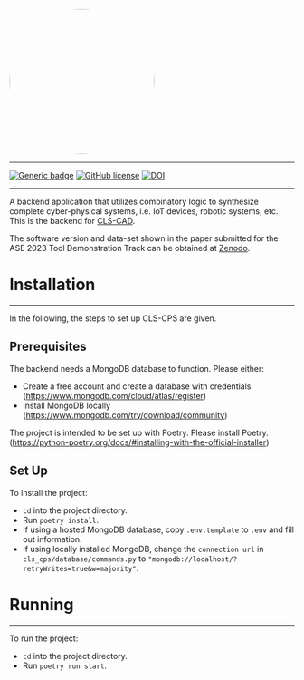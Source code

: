 <kbd><img src="https://github.com/tudo-seal/CLS-CPS/raw/main/resources/vectors/clscps.svg" width="256" height="256" style="border-radius:50%"></kbd>

---

[![Generic badge](https://img.shields.io/badge/python-3.10%20|%203.11-informational.svg)](https://shields.io/)
[![GitHub license](https://img.shields.io/github/license/tudo-seal/CLS-CPS)](https://github.com/tudo-seal/CLS-CPS/blob/main/LICENSE)
[![DOI](https://zenodo.org/badge/DOI/10.5281/zenodo.7970609.svg)](https://doi.org/10.5281/zenodo.7970609)

<!---[![Issues](https://img.shields.io/github/issues/tudo-seal/CLS-CAD)](https://github.com/tudo-seal/CLS-CAD/issues)-->

---

A backend application that utilizes combinatory logic to synthesize complete cyber-physical systems, i.e. IoT devices,
robotic systems, etc. This is the backend for [CLS-CAD](https://github.com/tudo-seal/CLS-CAD).

The software version and data-set shown in the paper submitted for the ASE 2023 Tool Demonstration Track can be obtained at [Zenodo](https://doi.org/10.5281/zenodo.7970609).

# Installation

---

In the following, the steps to set up CLS-CPS are given.

## Prerequisites

The backend needs a MongoDB database to function.
Please either:

- Create a free account and create a database with credentials (https://www.mongodb.com/cloud/atlas/register)
- Install MongoDB locally (https://www.mongodb.com/try/download/community)

The project is intended to be set up with Poetry.
Please install Poetry. (https://python-poetry.org/docs/#installing-with-the-official-installer)

## Set Up

To install the project:

- `cd` into the project directory.
- Run `poetry install`.
- If using a hosted MongoDB database, copy `.env.template` to `.env` and fill out information.
- If using locally installed MongoDB, change the `connection url` in `cls_cps/database/commands.py` to `"mongodb://localhost/?retryWrites=true&w=majority"`.

# Running

---

To run the project:

- `cd` into the project directory.
- Run `poetry run start`.
